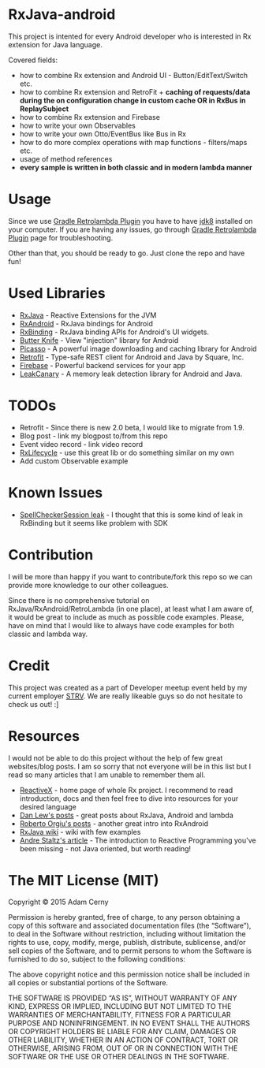 # RxJava-android

This project is intented for every Android developer who is interested in Rx extension for Java language.

Covered fields:
 * how to combine Rx extension and Android UI - Button/EditText/Switch etc.
 * how to combine Rx extension and RetroFit + **caching of requests/data during the on configuration change in custom cache OR in RxBus in ReplaySubject**
 * how to combine Rx extension and Firebase
 * how to write your own Observables
 * how to write your own Otto/EventBus like Bus in Rx
 * how to do more complex operations with map functions - filters/maps etc.
 * usage of method references
 * **every sample is written in both classic and in modern lambda manner**


Usage
=====

Since we use [Gradle Retrolambda Plugin](https://github.com/evant/gradle-retrolambda) you have to have [jdk8](http://www.oracle.com/technetwork/java/javase/downloads/jdk8-downloads-2133151.html) installed on your computer. If you are having any issues, go through [Gradle Retrolambda Plugin](https://github.com/evant/gradle-retrolambda) page for troubleshooting.

Other than that, you should be ready to go. Just clone the repo and have fun!


Used Libraries
==============
 * [RxJava](https://github.com/ReactiveX/RxJava) - Reactive Extensions for the JVM
 * [RxAndroid](https://github.com/ReactiveX/RxAndroid) - RxJava bindings for Android
 * [RxBinding](https://github.com/JakeWharton/RxBinding) - RxJava binding APIs for Android's UI widgets.
 * [Butter Knife](https://github.com/JakeWharton/butterknife) - View "injection" library for Android
 * [Picasso](https://github.com/square/picasso) - A powerful image downloading and caching library for Android
 * [Retrofit](https://github.com/square/retrofit) - Type-safe REST client for Android and Java by Square, Inc.
 * [Firebase](http://www.firebase.com) - Powerful backend services for your app
 * [LeakCanary](https://github.com/square/leakcanary) - A memory leak detection library for Android and Java.


TODOs
=====
 * Retrofit - Since there is new 2.0 beta, I would like to migrate from 1.9.
 * Blog post - link my blogpost to/from this repo
 * Event video record - link video record
 * [RxLifecycle](https://github.com/trello/RxLifecycle) - use this great lib or do something similar on my own
 * Add custom Observable example


Known Issues
============
 * [SpellCheckerSession leak](https://code.google.com/p/android/issues/detail?id=172542) - I thought that this is some kind of leak in RxBinding but it seems like problem with SDK


Contribution
============

I will be more than happy if you want to contribute/fork this repo so we can provide more knowledge to our other colleagues.

Since there is no comprehensive tutorial on RxJava/RxAndroid/RetroLambda (in one place), at least what I am aware of, it would be great to include as much as possible code examples. Please, have on mind that I would like to always have code examples for both classic and lambda way.


Credit
======

This project was created as a part of Developer meetup event held by my current employer [STRV](http://www.strv.com). We are really likeable guys so do not hesitate to check us out! :]


Resources
=========

I would not be able to do this project without the help of few great websites/blog posts. I am so sorry that not everyone will be in this list but I read so many articles that I am unable to remember them all.

 * [ReactiveX](http://reactivex.io/) - home page of whole Rx project. I recommend to read introduction, docs and then feel free to dive into resources for your desired language
 * [Dan Lew's posts](http://blog.danlew.net/2014/09/15/grokking-rxjava-part-1/) - great posts about RxJava, Android and lambda
 * [Roberto Orgiu's posts](https://medium.com/crunching-rxandroid) - another great intro into RxAndroid
 * [RxJava wiki](https://github.com/ReactiveX/RxJava/wiki) - wiki with few examples
 * [Andre Staltz's article](https://gist.github.com/staltz/868e7e9bc2a7b8c1f754) - The introduction to Reactive Programming you've been missing - not Java oriented, but worth reading!


The MIT License (MIT)
=====================

Copyright © 2015 Adam Cerny

Permission is hereby granted, free of charge, to any person
obtaining a copy of this software and associated documentation
files (the “Software”), to deal in the Software without
restriction, including without limitation the rights to use,
copy, modify, merge, publish, distribute, sublicense, and/or sell
copies of the Software, and to permit persons to whom the
Software is furnished to do so, subject to the following
conditions:

The above copyright notice and this permission notice shall be
included in all copies or substantial portions of the Software.

THE SOFTWARE IS PROVIDED “AS IS”, WITHOUT WARRANTY OF ANY KIND,
EXPRESS OR IMPLIED, INCLUDING BUT NOT LIMITED TO THE WARRANTIES
OF MERCHANTABILITY, FITNESS FOR A PARTICULAR PURPOSE AND
NONINFRINGEMENT. IN NO EVENT SHALL THE AUTHORS OR COPYRIGHT
HOLDERS BE LIABLE FOR ANY CLAIM, DAMAGES OR OTHER LIABILITY,
WHETHER IN AN ACTION OF CONTRACT, TORT OR OTHERWISE, ARISING
FROM, OUT OF OR IN CONNECTION WITH THE SOFTWARE OR THE USE OR
OTHER DEALINGS IN THE SOFTWARE.
